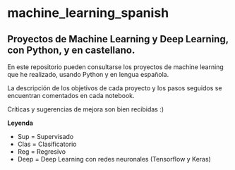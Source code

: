 # machine_learning_spanish
## Proyectos de Machine Learning y Deep Learning, con Python, y en castellano.

En este repositorio pueden consultarse los proyectos de machine learning que he realizado, usando Python y en lengua española. 

La descripción de los objetivos de cada proyecto y los pasos seguidos se encuentran comentados en cada notebook. 

Críticas y sugerencias de mejora son bien recibidas :)

**Leyenda**
* Sup = Supervisado
* Clas = Clasificatorio
* Reg = Regresivo
* Deep = Deep Learning con redes neuronales (Tensorflow y Keras)
